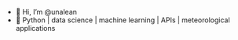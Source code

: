 - 👋 Hi, I’m @unalean
- 👀 Python | data science | machine learning | APIs | meteorological applications

<!---
unalean/unalean is a ✨ special ✨ repository because its `README.md` (this file) appears on your GitHub profile.
You can click the Preview link to take a look at your changes.
--->
